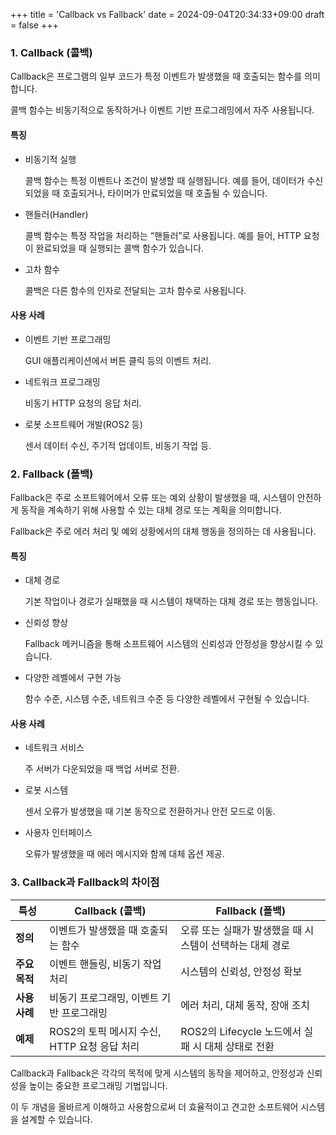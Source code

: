 +++
title = 'Callback vs Fallback'
date = 2024-09-04T20:34:33+09:00
draft = false
+++

### 1. Callback (콜백)

Callback은 프로그램의 일부 코드가 특정 이벤트가 발생했을 때 호출되는 함수를 의미합니다.

콜백 함수는 비동기적으로 동작하거나 이벤트 기반 프로그래밍에서 자주 사용됩니다.

#### 특징

* 비동기적 실행

    콜백 함수는 특정 이벤트나 조건이 발생할 때 실행됩니다. 예를 들어, 데이터가 수신되었을 때 호출되거나, 타이머가 만료되었을 때 호출될 수 있습니다.

* 핸들러(Handler)

    콜백 함수는 특정 작업을 처리하는 “핸들러”로 사용됩니다. 예를 들어, HTTP 요청이 완료되었을 때 실행되는 콜백 함수가 있습니다.

* 고차 함수

    콜백은 다른 함수의 인자로 전달되는 고차 함수로 사용됩니다.


#### 사용 사례

* 이벤트 기반 프로그래밍

    GUI 애플리케이션에서 버튼 클릭 등의 이벤트 처리.

* 네트워크 프로그래밍

    비동기 HTTP 요청의 응답 처리.

* 로봇 소프트웨어 개발(ROS2 등)

    센서 데이터 수신, 주기적 업데이트, 비동기 작업 등.

### 2. Fallback (폴백)

Fallback은 주로 소프트웨어에서 오류 또는 예외 상황이 발생했을 때, 시스템이 안전하게 동작을 계속하기 위해 사용할 수 있는 대체 경로 또는 계획을 의미합니다.

Fallback은 주로 에러 처리 및 예외 상황에서의 대체 행동을 정의하는 데 사용됩니다.

#### 특징

* 대체 경로

    기본 작업이나 경로가 실패했을 때 시스템이 채택하는 대체 경로 또는 행동입니다.

* 신뢰성 향상

    Fallback 메커니즘을 통해 소프트웨어 시스템의 신뢰성과 안정성을 향상시킬 수 있습니다.

* 다양한 레벨에서 구현 가능

    함수 수준, 시스템 수준, 네트워크 수준 등 다양한 레벨에서 구현될 수 있습니다.

#### 사용 사례

* 네트워크 서비스

    주 서버가 다운되었을 때 백업 서버로 전환.

* 로봇 시스템

    센서 오류가 발생했을 때 기본 동작으로 전환하거나 안전 모드로 이동.

* 사용자 인터페이스

    오류가 발생했을 때 에러 메시지와 함께 대체 옵션 제공.

### 3. Callback과 Fallback의 차이점

| 특성               | Callback (콜백)                                 | Fallback (폴백)                                     |
|--------------------|-------------------------------------------------|-----------------------------------------------------|
| **정의**           | 이벤트가 발생했을 때 호출되는 함수              | 오류 또는 실패가 발생했을 때 시스템이 선택하는 대체 경로 |
| **주요 목적**      | 이벤트 핸들링, 비동기 작업 처리                 | 시스템의 신뢰성, 안정성 확보                          |
| **사용 사례**      | 비동기 프로그래밍, 이벤트 기반 프로그래밍       | 에러 처리, 대체 동작, 장애 조치                      |
| **예제**           | ROS2의 토픽 메시지 수신, HTTP 요청 응답 처리    | ROS2의 Lifecycle 노드에서 실패 시 대체 상태로 전환     |

Callback과 Fallback은 각각의 목적에 맞게 시스템의 동작을 제어하고, 안정성과 신뢰성을 높이는 중요한 프로그래밍 기법입니다.

이 두 개념을 올바르게 이해하고 사용함으로써 더 효율적이고 견고한 소프트웨어 시스템을 설계할 수 있습니다.    
